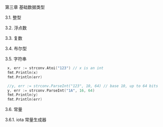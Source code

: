 第三章 基础数据类型    

3.1. 整型    

3.2. 浮点数    	

3.3. 复数    

3.4. 布尔型    

3.5. 字符串    

```GO
 x, err := strconv.Atoi("123") // x is an int
 fmt.Println(x)
 fmt.Println(err)

 //y, err := strconv.ParseInt("123", 10, 64) // base 10, up to 64 bits
 y, err := strconv.ParseInt("1A", 16, 64)
 fmt.Println(y)
 fmt.Println(err)
```



3.6. 常量    

3.6.1. iota 常量生成器    